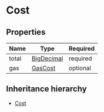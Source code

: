 

# Cost

## Properties

Name | Type | Required
-------- | -------- | --------
total | [BigDecimal](BigDecimal.md) | required
gas | [GasCost](GasCost.md) | optional




## Inheritance hierarchy


* [Cost](Cost.md)

